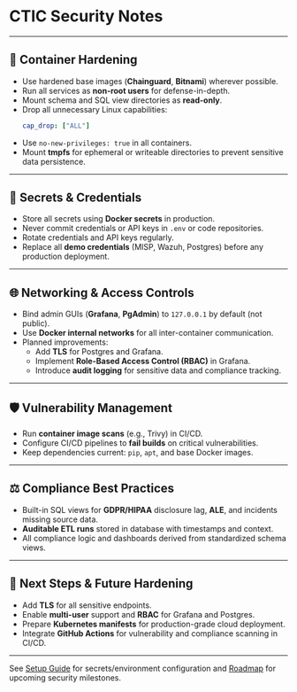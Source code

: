 # CTIC Security Notes

***

## 🧱 Container Hardening

- Use hardened base images (**Chainguard**, **Bitnami**) wherever possible.  
- Run all services as **non-root users** for defense-in-depth.  
- Mount schema and SQL view directories as **read-only**.  
- Drop all unnecessary Linux capabilities:  
  ```yaml
  cap_drop: ["ALL"]
  ```  
- Use `no-new-privileges: true` in all containers.  
- Mount **tmpfs** for ephemeral or writeable directories to prevent sensitive data persistence.  

***

## 🔐 Secrets & Credentials

- Store all secrets using **Docker secrets** in production.  
- Never commit credentials or API keys in `.env` or code repositories.  
- Rotate credentials and API keys regularly.  
- Replace all **demo credentials** (MISP, Wazuh, Postgres) before any production deployment.  

***

## 🌐 Networking & Access Controls

- Bind admin GUIs (**Grafana**, **PgAdmin**) to `127.0.0.1` by default (not public).  
- Use **Docker internal networks** for all inter-container communication.  
- Planned improvements:  
  - Add **TLS** for Postgres and Grafana.  
  - Implement **Role-Based Access Control (RBAC)** in Grafana.  
  - Introduce **audit logging** for sensitive data and compliance tracking.  

***

## 🛡️ Vulnerability Management

- Run **container image scans** (e.g., Trivy) in CI/CD.  
- Configure CI/CD pipelines to **fail builds** on critical vulnerabilities.  
- Keep dependencies current: `pip`, `apt`, and base Docker images.  

***

## ⚖️ Compliance Best Practices

- Built-in SQL views for **GDPR/HIPAA** disclosure lag, **ALE**, and incidents missing source data.  
- **Auditable ETL runs** stored in database with timestamps and context.  
- All compliance logic and dashboards derived from standardized schema views.  

***

## 🚀 Next Steps & Future Hardening

- Add **TLS** for all sensitive endpoints.  
- Enable **multi-user** support and **RBAC** for Grafana and Postgres.  
- Prepare **Kubernetes manifests** for production-grade cloud deployment.  
- Integrate **GitHub Actions** for vulnerability and compliance scanning in CI/CD.  

***

See [Setup Guide](setup.md) for secrets/environment configuration and [Roadmap](roadmap.md) for upcoming security milestones.  
